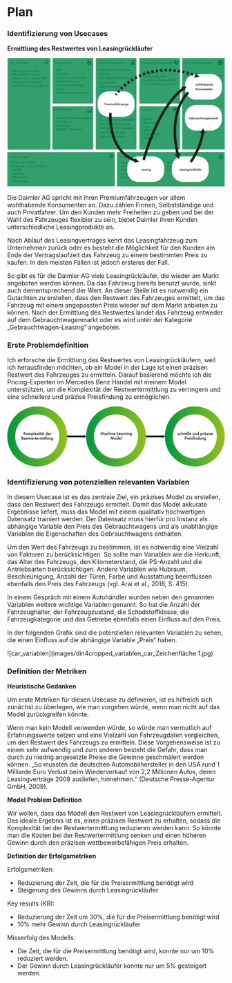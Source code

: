 # Plan

### Identifizierung von Usecases

**Ermittlung des Restwertes von Leasingrückläufer**

![Daimler Leasing](images/Leasing_daimler.png)

Die Daimler AG spricht mit ihren Premiumfahrzeugen vor allem wohlhabende Konsumenten an. Dazu zählen Firmen, Selbstständige und auch Privatfahrer. Um den Kunden mehr Freiheiten zu geben und bei der Wahl des Fahrzeuges flexibler zu sein, bietet Daimler ihren Kunden unterschiedliche Leasingprodukte an.

Nach Ablauf des Leasingvertrages kehrt das Leasingfahrzeug zum Unternehmen zurück oder es besteht die Möglichkeit für den Kunden am Ende der Vertragslaufzeit das Fahrzeug zu einem bestimmten Preis zu kaufen. In den meisten Fällen ist jedoch ersteres der Fall.

So gibt es für die Daimler AG viele Leasingrückläufer, die wieder am Markt angeboten werden können. Da das Fahrzeug bereits benutzt wurde, sinkt auch dementsprechend der Wert. An dieser Stelle ist es notwendig ein Gutachten zu erstellen, dass den Restwert des Fahrzeuges ermittelt, um das Fahrzeug mit einem angepassten Preis wieder auf dem Markt anbieten zu können. Nach der Ermittlung des Restwertes landet das Fahrzeug entweder auf dem Gebrauchtwagenmarkt oder es wird unter der Kategorie „Gebrauchtwagen-Leasing“ angeboten.

### Erste Problemdefinition

Ich erforsche die Ermittlung des Restwertes von Leasingrückläufern, weil ich herausfinden möchten, ob ein Model in der Lage ist einen präzisen Restwert des Fahrzeuges zu ermitteln. Darauf basierend möchte ich die Pricing-Experten im Mercedes Benz Handel mit meinem Model unterstützen, um die Komplexität der Restwertermittlung zu verringern und eine schnellere und präzise Preisfindung zu ermöglichen.

![frame problem leasing](images/frame_problem_leasing.png)

### Identifizierung von potenziellen relevanten Variablen

In diesem Usecase ist es das zentrale Ziel, ein präzises Model zu erstellen, dass den Restwert des Fahrzeugs ermittelt. Damit das Model akkurate Ergebnisse liefert, muss das Model mit einem qualitativ hochwertigen Datensatz trainiert werden. Der Datensatz muss hierfür pro Instanz als abhängige Variable den Preis des Gebrauchtwagens und als unabhängige Variablen die Eigenschaften des Gebrauchtwagens enthalten.

Um den Wert des Fahrzeugs zu bestimmen, ist es notwendig eine Vielzahl von Faktoren zu berücksichtigen. So sollte man Variablen wie die Herkunft, das Alter des Fahrzeugs, den Kilometerstand, die PS-Anzahl und die Antriebsarten berücksichtigen. Andere Variablen wie Hubraum, Beschleunigung, Anzahl der Türen, Farbe und Ausstattung beeinflussen ebenfalls den Preis des Fahrzeugs (vgl. Arai et al., 2018, S. 415).

In einem Gespräch mit einem Autohändler wurden neben den genannten Variablen weitere wichtige Variablen genannt. So hat die Anzahl der Fahrzeughalter, der Fahrzeugzustand, die Schadstoffklasse, die Fahrzeugkategorie und das Getriebe ebenfalls einen Einfluss auf den Preis.

In der folgenden Grafik sind die potenziellen relevanten Variablen zu sehen, die einen Einfluss auf die abhängige Variable „Preis“ haben.

![car_variablen](images/din4cropped_variablen_car_Zeichenfläche 1.jpg)

### Definition der Metriken

**Heuristische Gedanken**

Um erste Metriken für diesen Usecase zu definieren, ist es hilfreich sich zunächst zu überlegen, wie man vorgehen würde, wenn man nicht auf das Model zurückgreifen könnte.

Wenn man kein Modell verwenden würde, so würde man vermutlich auf Erfahrungswerte setzen und eine Vielzahl von Fahrzeugdaten vergleichen, um den Restwert des Fahrzeugs zu ermitteln. Diese Vorgehensweise ist zu einem sehr aufwendig und zum anderen besteht die Gefahr, dass man durch zu niedrig angesetzte Preise die Gewinne geschmälert werden können. „So mussten die deutschen Automobilhersteller in den USA rund 1 Milliarde Euro Verlust beim Wiederverkauf von 2,2 Millionen Autos, deren Leasingverträge 2008 ausliefen, hinnehmen.“ (Deutsche Presse-Agentur GmbH, 2009).

**Model Problem Definition**

Wir wollen, dass das Modell den Restwert von Leasingrückläufern ermittelt.
Das ideale Ergebnis ist es, einen präzisen Restwert zu erhalten, sodass die Komplexität bei der Restwertermittlung reduzieren werden kann.
So könnte man die Kosten bei der Restwertermittlung senken und einen höheren Gewinn durch den präzisen wettbewerbsfähigen Preis erhalten.

**Definition der Erfolgsmetriken**

Erfolgsmetriken:
- Reduzierung der Zeit, die für die Preisermittlung benötigt wird
- Steigerung des Gewinns durch Leasingrückläufer

Key results (KR):
- Reduzierung der Zeit um 30%, die für die Preisermittlung benötigt wird
- 10% mehr Gewinn durch Leasingrückläufer

Misserfolg des Modells:
- Die Zeit, die für die Preisermittlung benötigt wird, konnte nur um 10% reduziert werden.
- Der Gewinn durch Leasingrückläufer konnte nur um 5% gesteigert werden.
